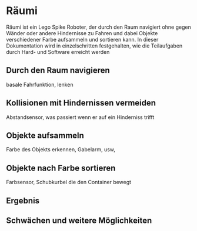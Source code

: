 # Räumi
Räumi ist ein Lego Spike Roboter, der durch den Raum navigiert ohne gegen Wänder oder andere Hindernisse zu Fahren und dabei Objekte verschiedener Farbe aufsammeln und sortieren kann.
In dieser Dokumentation wird in einzelschritten festgehalten, wie die Teilaufgaben durch Hard- und Software erreicht werden

## Durch den Raum navigieren
basale Fahrfunktion, lenken
## Kollisionen mit Hindernissen vermeiden
Abstandsensor, was passiert wenn er auf ein Hinderniss trifft
## Objekte aufsammeln
Farbe des Objekts erkennen, Gabelarm, usw,
## Objekte nach Farbe sortieren
Farbsensor, Schubkurbel die den Container bewegt
## Ergebnis

## Schwächen und weitere Möglichkeiten
